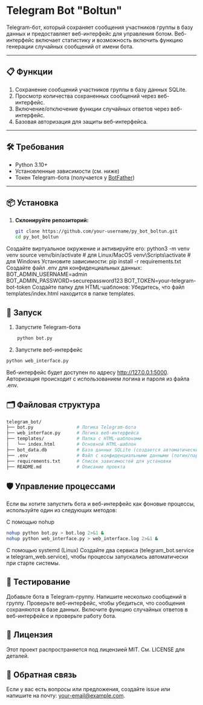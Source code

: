 # Telegram Bot "Boltun"

Telegram-бот, который сохраняет сообщения участников группы в базу данных и предоставляет веб-интерфейс для управления ботом. Веб-интерфейс включает статистику и возможность включить функцию генерации случайных сообщений от имени бота.

---

## 📋 Функции

1. Сохранение сообщений участников группы в базу данных SQLite.
2. Просмотр количества сохраненных сообщений через веб-интерфейс.
3. Включение/отключение функции случайных ответов через веб-интерфейс.
4. Базовая авторизация для защиты веб-интерфейса.

---

## 🛠️ Требования

- Python 3.10+
- Установленные зависимости (см. ниже)
- Токен Telegram-бота (получается у [BotFather](https://t.me/BotFather))

---

## 📦 Установка

1. **Склонируйте репозиторий:**
   ```bash
   git clone https://github.com/your-username/py_bot_boltun.git
   cd py_bot_boltun
Создайте виртуальное окружение и активируйте его:
python3 -m venv venv
source venv/bin/activate  # для Linux/MacOS
venv\Scripts\activate     # для Windows
Установите зависимости:
pip install -r requirements.txt
Создайте файл .env для конфиденциальных данных:
BOT_ADMIN_USERNAME=admin
BOT_ADMIN_PASSWORD=securepassword123
BOT_TOKEN=your-telegram-bot-token
Создайте папку для HTML-шаблонов: Убедитесь, что файл templates/index.html находится в папке templates.
## 🚀 Запуск

1. Запустите Telegram-бота

```bash 
    python bot.py
```
2. Запустите веб-интерфейс
```bash
python web_interface.py
```
Веб-интерфейс будет доступен по адресу http://127.0.0.1:5000. Авторизация происходит с использованием логина и пароля из файла .env.

## 🗂️ Файловая структура
```bash
telegram_bot/
├── bot.py                # Логика Telegram-бота
├── web_interface.py      # Логика веб-интерфейса
├── templates/            # Папка с HTML-шаблонами
│   └── index.html        # Основной HTML-шаблон
├── bot_data.db           # База данных SQLite (создается автоматически)
├── .env                  # Файл с конфиденциальными данными (логин/пароль)
├── requirements.txt      # Список зависимостей для установки
├── README.md             # Описание проекта
```
## 🛡️ Управление процессами

Если вы хотите запустить бота и веб-интерфейс как фоновые процессы, используйте один из следующих методов:

С помощью nohup
```bash
nohup python bot.py > bot.log 2>&1 &
nohup python web_interface.py > web_interface.log 2>&1 &
```
С помощью systemd (Linux)
Создайте два сервиса (telegram_bot.service и telegram_web.service), чтобы процессы запускались автоматически при старте системы.

## 🧪 Тестирование

Добавьте бота в Telegram-группу.
Напишите несколько сообщений в группу.
Проверьте веб-интерфейс, чтобы убедиться, что сообщения сохраняются в базе данных.
Включите функцию случайных ответов в веб-интерфейсе и проверьте работу бота.
## 📝 Лицензия

Этот проект распространяется под лицензией MIT. См. LICENSE для деталей.

## 💬 Обратная связь

Если у вас есть вопросы или предложения, создайте issue или напишите на почту: your-email@example.com.